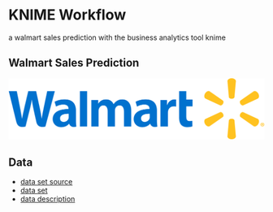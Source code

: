 # KNIME Workflow
a walmart sales prediction with the business analytics tool knime

## Walmart Sales Prediction
![walmart](/Walmart%20Sales%20Prediction/report/Walmart.png)

## Data
- [data set source](https://www.kaggle.com/datasets/yasserh/walmart-dataset)
- [data set](/data/Walmart.csv)
- [data description](/data/Table_Description.csv)
